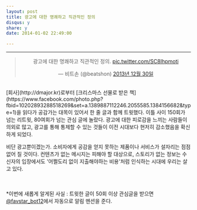 ```yaml
---
layout: post
title: 광고에 대한 명쾌하고 직관적인 정의
disqus: y
share: y
date: 2014-01-02 22:49:00

---
```



---

<blockquote class="twitter-tweet" lang="ko" width="350" align="center"><p>광고에 대한 명쾌하고 직관적인 정의. <a href="http://t.co/SC8Ihpmoti">pic.twitter.com/SC8Ihpmoti</a></p>&mdash; 비트손 (@beatshon) <a href="https://twitter.com/beatshon/statuses/417804741356584960">2013년 12월 30일</a></blockquote>
<script async src="//platform.twitter.com/widgets.js" charset="utf-8"></script>

</br>
[회사](http://dmajor.kr)로부터 [크리스마스 선물로 받은 책](https://www.facebook.com/photo.php?fbid=10202893288518269&set=a.1389887112246.2055585.1384156682&type=1)을 읽다가 공감가는 대목이 있어서 한 줄 글과 함께 트윗했다. 이틀 사이 150회가 넘는 리트윗, 80여회가 넘는 관심 글에 놀랐다. 광고에 대한 피로감을 느끼는 사람들이 의외로 많고, 광고를 통해 통제할 수 있는 것들이 이전 시대보다 현저히 감소했음을 확신하게 되었다. 

비단 광고뿐이겠는가. 소비자에게 공감을 얻지 못하는 제품이나 서비스가 설자리는 점점 없어 질 것이다. 컨텐츠가 없는 메시지는 피해야 할 대상으로, 스토리가 없는 정보는 수신자의 입장에서도 '어쩔도리 없이 지출해야하는 비용'처럼 인식하는 시대에 우리는 살고 있다. 

</br></br>
*이번에 새롭게 알게된 사실 : 트윗한 글이 50회 이상 관심글을 받으면 [@favstar_bot12](https://twitter.com/favstar_bot12)에서 자동으로 알림 멘션을 준다. 